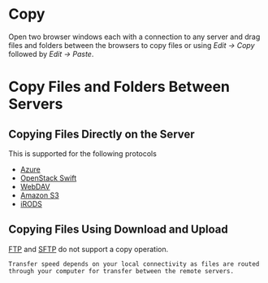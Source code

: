 Copy
====

Open two browser windows each with a connection to any server and drag files and folders between the browsers to copy files or using *Edit → Copy* followed by *Edit → Paste*.

# Copy Files and Folders Between Servers

## Copying Files Directly on the Server

This is supported for the following protocols

- [Azure](../protocols/azure.md)
- [OpenStack Swift](../protocols/openstack/index.md)
- [WebDAV](../protocols/webdav/index.md)
- [Amazon S3](../protocols/s3/index.md)
- [iRODS](../protocols/irods.md)

## Copying Files Using Download and Upload

[FTP](../protocols/ftp.md) and [SFTP](../protocols/sftp.md) do not support a copy operation. 

```{important}
Transfer speed depends on your local connectivity as files are routed through your computer for transfer between the remote servers.
```
